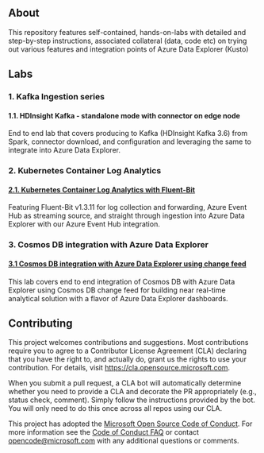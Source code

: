 ## About

<!-- 
Guidelines on README format: https://review.docs.microsoft.com/help/onboard/admin/samples/concepts/readme-template?branch=master

Guidance on onboarding samples to docs.microsoft.com/samples: https://review.docs.microsoft.com/help/onboard/admin/samples/process/onboarding?branch=master

Taxonomies for products and languages: https://review.docs.microsoft.com/new-hope/information-architecture/metadata/taxonomies?branch=master
-->

This repository features self-contained, hands-on-labs with detailed and step-by-step instructions, associated collateral (data, code etc) on trying out various features and integration points of Azure Data Explorer (Kusto)

## Labs

### 1.  Kafka Ingestion series
#### 1.1.  HDInsight Kafka - standalone mode with connector on edge node
End to end lab that covers producing to Kafka (HDInsight Kafka 3.6) from Spark, connector download, and configuration and leveraging the same to integrate into Azure Data Explorer.

### 2.  Kubernetes Container Log Analytics
#### [2.1. Kubernetes Container Log Analytics with Fluent-Bit](k8s-container-log-analytics/fluent-bit/README.md)
Featuring Fluent-Bit v1.3.11 for log collection and forwarding, Azure Event Hub as streaming source, and straight through ingestion into Azure Data Explorer with our Azure Event Hub integration.<br>

### 3. Cosmos DB integration with Azure Data Explorer
#### [3.1 Cosmos DB integration with Azure Data Explorer using change feed](https://github.com/minwal/azure-kusto-labs/tree/master/cosmosdb-adx-integration)
This lab covers end to end integration of Cosmos DB with Azure Data Explorer using Cosmos DB change feed for building near real-time analytical solution with a flavor of Azure Data Explorer dashboards.

## Contributing

This project welcomes contributions and suggestions.  Most contributions require you to agree to a
Contributor License Agreement (CLA) declaring that you have the right to, and actually do, grant us
the rights to use your contribution. For details, visit https://cla.opensource.microsoft.com.

When you submit a pull request, a CLA bot will automatically determine whether you need to provide
a CLA and decorate the PR appropriately (e.g., status check, comment). Simply follow the instructions
provided by the bot. You will only need to do this once across all repos using our CLA.

This project has adopted the [Microsoft Open Source Code of Conduct](https://opensource.microsoft.com/codeofconduct/).
For more information see the [Code of Conduct FAQ](https://opensource.microsoft.com/codeofconduct/faq/) or
contact [opencode@microsoft.com](mailto:opencode@microsoft.com) with any additional questions or comments.
